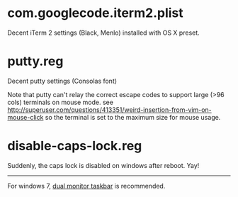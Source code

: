 
# com.googlecode.iterm2.plist

Decent iTerm 2 settings (Black, Menlo) installed with OS X preset.

# putty.reg

Decent putty settings (Consolas font)

Note that putty can't relay the correct escape codes to support large (>96
cols) terminals on mouse mode. see
http://superuser.com/questions/413351/weird-insertion-from-vim-on-mouse-click
so the terminal is set to the maximum size for mouse usage.

# disable-caps-lock.reg

Suddenly, the caps lock is disabled on windows after reboot. Yay!

----

For windows 7, [dual monitor taskbar][1] is recommended.

[1]: http://sourceforge.net/projects/dualmonitortb/
